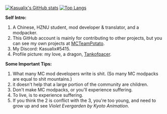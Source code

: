 [![Kasualix's GitHub stats](https://github-readme-stats.vercel.app/api?username=Kasualix)](https://github.com/anuraghazra/github-readme-stats)
[![Top Langs](https://github-readme-stats.vercel.app/api/top-langs/?username=Kasualix)](https://github.com/anuraghazra/github-readme-stats)

**Self Intro:**
1. A Chinese, HZNU student, mod developer & translator, and a modpacker.
2. This GitHub account is mainly for contributing to other projects, but you can see my own projects at [MCTeamPotato](https://github.com/MCTeamPotato).
3. My Discord: Kasualix#5415.
4. Profile picture: my love, a dragon, [Tankofpacer](https://b23.tv/260c025).

**Some Important Tips:**

1. What many MC mod developers write is shit. (So many MC modpacks are equal to shit mountains.)
2. it doesn't help that a large portion of the community are children.
3. Don't make MC modpacks, or you'll experience suffering.
4. To live, is to experience suffering.
5. If you think the 2 is conflict with  the 3, you're too young, and need to grow up and see _Violet Evergarden by Kyoto Animation_.
